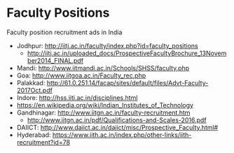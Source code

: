# Faculty Positions
Faculty position recruitment ads in India

* Jodhpur: http://iitj.ac.in/faculty/index.php?id=faculty_positions
   * http://iitj.ac.in/uploaded_docs/ProspectiveFacultyBrochure_13November2014_FINAL.pdf
* Mandi: http://www.iitmandi.ac.in/Schools/SHSS/faculty.php
* Goa: http://www.iitgoa.ac.in/Faculty_rec.php
* Palakkad: http://61.0.251.14/facap/sites/default/files/Advt-Faculty-2017Oct.pdf
* Indore: http://hss.iiti.ac.in/disciplines.html
* https://en.wikipedia.org/wiki/Indian_Institutes_of_Technology
* Gandhinagar: http://www.iitgn.ac.in/faculty-recruitment.htm
  * http://www.iitgn.ac.in/pdf/Qualifications-and-Scales-2016.pdf
* DAIICT: http://www.daiict.ac.in/daiict/misc/Prospective_Faculty.html#
* Hyderabad: https://www.iith.ac.in/index.php/other-links/iith-recruitment?id=78
